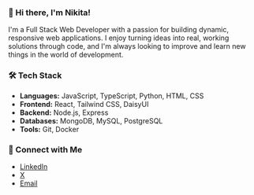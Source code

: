 ### 👋 Hi there, I'm Nikita!
I'm a Full Stack Web Developer with a passion for building dynamic, responsive web applications. I enjoy turning ideas into real, working solutions through code, and I'm always looking to improve and learn new things in the world of development.

### 🛠️ Tech Stack
- **Languages:** JavaScript, TypeScript, Python, HTML, CSS
- **Frontend:** React, Tailwind CSS, DaisyUI
- **Backend:** Node.js, Express
- **Databases:** MongoDB, MySQL, PostgreSQL
- **Tools:** Git, Docker

### 🤝 Connect with Me
- [LinkedIn](https://www.linkedin.com/in/nikita-yarotskiy-19a08625a/)
- [X](https://x.com/nikitayarotskiy)
- [Email](mailto:nikeejsg@gmail.com)
